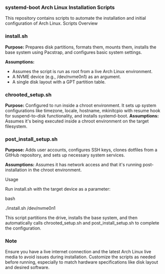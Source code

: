 ### systemd-boot Arch Linux Installation Scripts

This repository contains scripts to automate the installation and initial configuration of Arch Linux.
Scripts Overview

### install.sh
**Purpose:** Prepares disk partitions, formats them, mounts them, installs the base system using Pacstrap, and configures basic system settings.

**Assumptions:**
  - Assumes the script is run as root from a live Arch Linux environment.
  - A NVME device (e.g., /dev/nvme0n1) as an argument.
  - A single disk layout with a GPT partition table.

### chrooted_setup.sh
**Purpose:** Configured to run inside a chroot environment. It sets up system configurations like timezone, locale, hostname, mkinitcpio with resume hook for suspend-to-disk functionality, and installs systemd-boot.
**Assumptions:** Assumes it's being executed inside a chroot environment on the target filesystem.

### post_install_setup.sh
**Purpose:** Adds user accounts, configures SSH keys, clones dotfiles from a GitHub repository, and sets up necessary system services.

**Assumptions:** Assumes it has network access and that it's running post-installation in the chroot environment.

Usage

Run install.sh with the target device as a parameter:

bash

./install.sh /dev/nvme0n1

This script partitions the drive, installs the base system, and then automatically calls chrooted_setup.sh and post_install_setup.sh to complete the configuration.

### Note
Ensure you have a live internet connection and the latest Arch Linux live media to avoid issues during installation. Customize the scripts as needed before running, especially to match hardware specifications like disk layout and desired software.
